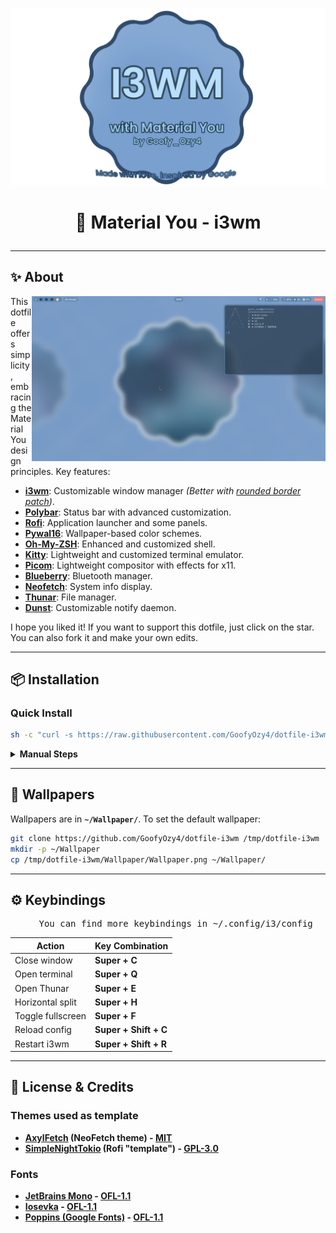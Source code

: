 ![logo](https://github.com/GoofyOzy4/dotfile-i3wm/blob/main/Photos/new-logo-fix.png)

# <p align="center">🎨 Material You - i3wm</p>

---

## ✨ About
<a>
   <picture>
      <source media="(prefers-color-scheme: dark)" alt="" align="right" width="310px" srcset="https://github.com/GoofyOzy4/dotfile-i3wm/blob/main/Photos/example+.png"/>
      <img alt="" align="right" width="470px" src="https://github.com/GoofyOzy4/dotfile-i3wm/blob/main/Photos/example.png"/>
   </picture>
</a>

This dotfile offers simplicity , embracing the Material You design principles. Key features:
- **[i3wm](https://github.com/i3/i3)**: Customizable window manager *(Better with [rounded border patch](https://aur.archlinux.org/packages/i3-rounded-border-patch-git))*.
- **[Polybar](https://github.com/polybar/polybar)**: Status bar with advanced customization.
- **[Rofi](https://github.com/davatorium/rofi)**: Application launcher and some panels.
- **[Pywal16](https://github.com/eylles/pywal16)**: Wallpaper-based color schemes.
- **[Oh-My-ZSH](https://github.com/ohmyzsh/ohmyzsh)**: Enhanced and customized shell.
- **[Kitty](https://github.com/kovidgoyal/kitty)**: Lightweight and customized terminal emulator.
- **[Picom](https://github.com/yshui/picom)**: Lightweight compositor with effects for x11.
- **[Blueberry](https://github.com/linuxmint/blueberry)**: Bluetooth manager.
- **[Neofetch](https://github.com/dylanaraps/neofetch)**: System info display.
- **[Thunar](https://docs.xfce.org/xfce/thunar/start)**: File manager.
- **[Dunst](https://github.com/dunst-project/dunst)**: Customizable notify daemon.

I hope you liked it! If you want to support this dotfile, just click on the star. You can also fork it and make your own edits.

---

## 📦 Installation

### Quick Install
```sh
sh -c "curl -s https://raw.githubusercontent.com/GoofyOzy4/dotfile-i3wm/main/beta-install.sh | sh"
```

<details>
<summary><b>Manual Steps</b></summary>

#### 1. Install Dependencies

**Debian(SID)/Ubuntu**:
```sh
sudo apt update && sudo apt install git zsh imagemagick unzip zip python3 python-pip feh blueberry kitty neofetch maim picom rofi bluez polybar thunar xclip feh noto-fonts-emoji autotiling -y
```

**Arch/Manjaro**:
```sh
sudo pacman -S git zsh imagemagick unzip zip python3 python-pip feh blueberry kitty neofetch maim picom rofi bluez polybar thunar xclip feh noto-fonts-emoji autotiling --noconfirm
```

**Fedora**:
```sh
sudo dnf install git zsh imagemagick unzip zip python3 python-pip feh blueberry kitty neofetch maim picom rofi bluez polybar thunar xclip feh noto-fonts-emoji -y
```

**OpenSUSE**:
```sh
sudo zypper install git zsh imagemagick unzip zip python3 python-pip feh blueberry kitty neofetch maim picom rofi bluez polybar thunar xclip feh noto-fonts-emoji -y
```

###  [important : Pywal 16](https://github.com/eylles/pywal16) ; [Not important : Google Dot Cursor](https://github.com/ful1e5/Google_Cursor)

#### 2. Install Fonts

```bash
mkdir -p ~/.local/share/fonts

# JetBrains Mono
wget https://github.com/ryanoasis/nerd-fonts/releases/download/v3.2.1/JetBrainsMono.zip
unzip JetBrainsMono.zip -d ~/.local/share/fonts/JetBrainsMono

# Poppins
wget --no-hsts -cNP ~/.local/share/fonts/Poppins/ \
https://raw.githubusercontent.com/google/fonts/main/ofl/poppins/Poppins-{Regular,Bold,Italic,BoldItalic,Light,LightItalic,Medium,MediumItalic,SemiBold,SemiBoldItalic,Thin,ThinItalic}.ttf

# Iosevka
wget https://github.com/ryanoasis/nerd-fonts/releases/download/v3.2.1/Iosevka.zip
unzip Iosevka.zip -d ~/.local/share/fonts/Iosevka

rm -rf JetBrainsMono.zip Iosevka.zip
fc-cache -fv
```

#### 3. Install Dotfile
```bash
git clone https://github.com/GoofyOzy4/dotfile-i3wm /tmp/dotfile-i3wm
cp -r /tmp/dotfile-i3wm/.config/* ~/.config/
cp -r /tmp/dotfile-i3wm/.local/share/* ~/.local/share/
cp /tmp/dotfile-i3wm/.zshrc ~/
rm -rf /tmp/dotfile-i3wm
```
</details>

---

## 🎨 Wallpapers

Wallpapers are in **`~/Wallpaper/`**. To set the default wallpaper:
```bash
git clone https://github.com/GoofyOzy4/dotfile-i3wm /tmp/dotfile-i3wm
mkdir -p ~/Wallpaper
cp /tmp/dotfile-i3wm/Wallpaper/Wallpaper.png ~/Wallpaper/
```

---

## ⚙️ Keybindings

<pre align="center">
   <a>You can find more keybindings in ~/.config/i3/config</a>
</pre>

| Action               | Key Combination          |
|----------------------|--------------------------|
| Close window         | **Super + C**           |
| Open terminal        | **Super + Q**           |
| Open Thunar          | **Super + E**           |
| Horizontal split     | **Super + H**           |
| Toggle fullscreen    | **Super + F**           |
| Reload config        | **Super + Shift + C**   |
| Restart i3wm         | **Super + Shift + R**   |


---

## 📜 License & Credits
### Themes used as template
- **[AxylFetch](https://github.com/Chick2D/neofetch-themes/blob/main/small/axylfetch.conf) (NeoFetch theme) - [MIT](https://github.com/Chick2D/neofetch-themes?tab=MIT-1-ov-file#readme)**
- **[SimpleNightTokio](https://github.com/newmanls/rofi-themes-collection/blob/master/themes/simple-tokyonight.rasi) (Rofi "template") - [GPL-3.0](https://github.com/newmanls/rofi-themes-collection/tree/master?tab=GPL-3.0-1-ov-file)**

### Fonts
- **[JetBrains Mono](https://github.com/JetBrains/JetBrainsMono?tab=readme-ov-file) - [OFL-1.1](https://github.com/JetBrains/JetBrainsMono?tab=OFL-1.1-1-ov-file#readme)**
- **[Iosevka](https://github.com/be5invis/Iosevka) - [OFL-1.1](https://github.com/be5invis/Iosevka?tab=OFL-1.1-1-ov-file)**
- **[Poppins (Google Fonts)](https://fonts.google.com/specimen/Poppins) - [OFL-1.1](https://fonts.google.com/specimen/Poppins/license)**
